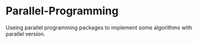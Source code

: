 # Parallel-Programming
Useing parallel programming packages to implement some algorithms with parallel version.
